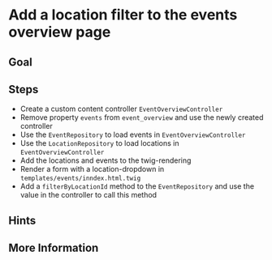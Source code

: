 Add a location filter to the events overview page
=================================================

Goal
----


Steps
-----

* Create a custom content controller `EventOverviewController`
* Remove property `events` from `event_overview` and use the newly created controller
* Use the `EventRepository` to load events in `EventOverviewController`
* Use the `LocationRepository` to load locations in `EventOverviewController`
* Add the locations and events to the twig-rendering
* Render a form with a location-dropdown in `templates/events/inndex.html.twig`
* Add a `filterByLocationId` method to the `EventRepository` and use the value in the controller to call this method

Hints
-----


More Information
----------------

